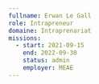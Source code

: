 ```yaml
---
fullname: Erwan Le Gall
role: Intrapreneur
domaine: Intraprenariat
missions:
  - start: 2021-09-15
    end: 2022-09-30
    status: admin
    employer: MEAE
---
```


